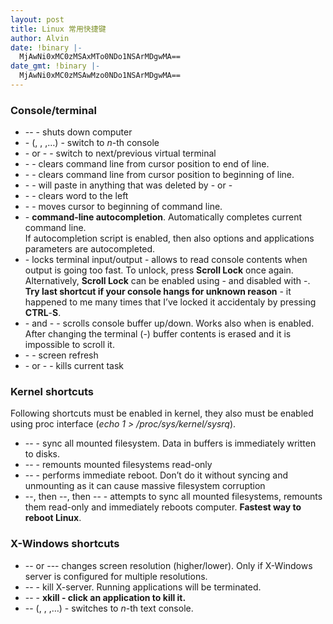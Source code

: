 ```yaml
---
layout: post
title: Linux 常用快捷键
author: Alvin
date: !binary |-
  MjAwNi0xMC0zMSAxMTo0NDo1NSArMDgwMA==
date_gmt: !binary |-
  MjAwNi0xMC0zMSAwMzo0NDo1NSArMDgwMA==
---
```

<h3>Console/terminal</h3>
<ul class="ivim">
<li>-- - shuts down computer </li>
<li>- (, , ,…) - switch to <em>n</em>-th console </li>
<li>- or - - switch to next/previous virtual terminal </li>
<li>- - clears command line from cursor position to end of line.
<div align="center"></div>    </li>
<li>- - clears command line from cursor position to beginning of line. </li>
<li>- - will paste in anything that was deleted by - or - </li>
<li>- - clears word to the left </li>
<li>- - moves cursor to beginning of command line. </li>
<li> - <strong>command-line autocompletion</strong>. Automatically completes current command line.
<div align="center"></div>
If autocompletion script is enabled, then also options and applications parameters are autocompleted.     </li>
<li> - locks terminal input/output - allows to read console contents when output is going too fast. To unlock, press <strong>Scroll Lock</strong> once again.
Alternatively, <strong>Scroll Lock</strong> can be enabled using - and disabled with -. <strong>Try last shortcut if your console hangs for unknown reason</strong> - it happened to me many times that I&rsquo;ve locked it accidentaly by pressing <strong>CTRL</strong>-<strong>S</strong>.     </li>
<li>- and - - scrolls console buffer up/down. Works also when  is enabled. After changing the terminal (-) buffer contents is erased and it is impossible to scroll it. </li>
<li>- - screen refresh </li>
<li>- or - - kills current task </li></ul>
<h3>Kernel shortcuts</h3>
Following shortcuts must be enabled in kernel, they also must be enabled using proc interface (<em>echo 1 > /proc/sys/kernel/sysrq</em>).
<ul class="ivim">
<li>-- - sync all mounted filesystem. Data in buffers is immediately written to disks. </li>
<li>-- - remounts mounted filesystems read-only </li>
<li>-- - performs immediate reboot. Don&rsquo;t do it without syncing and unmounting as it can cause massive filesystem corruption </li>
<li>--, then --, then -- - attempts to sync all mounted filesystems, remounts them read-only and immediately reboots computer. <strong>Fastest way to reboot Linux</strong>. </li></ul>
<h3>X-Windows shortcuts</h3>
<ul class="ivim">
<li>-- or ---
    changes screen resolution (higher/lower). Only if X-Windows server is configured for multiple resolutions. </li>
<li>-- - kill X-server. Running applications will be terminated. </li>
<li>-- - <strong>xkill<strong> - click an application to kill it. </strong></strong></li>
<li>-- (, , ,…) - switches to <em>n</em>-th text console.</li></ul>
